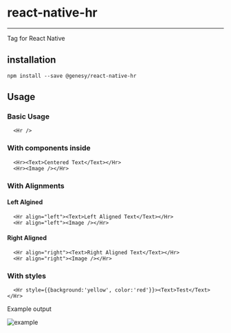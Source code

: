 # react-native-hr

<Hr> Tag for React Native

## installation

``` npm install --save @genesy/react-native-hr ```
## Usage


### Basic Usage
```
  <Hr />
```

### With components inside
```
  <Hr><Text>Centered Text</Text></Hr>
  <Hr><Image /></Hr>
```


### With Alignments
#### Left Algined
```
  <Hr align="left"><Text>Left Aligned Text</Text></Hr>
  <Hr align="left"><Image /></Hr>
```

#### Right Aligned
```
  <Hr align="right"><Text>Right Aligned Text</Text></Hr>
  <Hr align="right"><Image /></Hr>
```

### With styles

```
  <Hr style={{background:'yellow', color:'red'}}><Text>Test</Text></Hr>
```

Example output

![example](examples/example.jpg)

